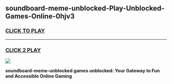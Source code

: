 
## soundboard-meme-unblocked-Play-Unblocked-Games-Online-0hjv3
<h3>
<a href="https://premium76.site?title=soundboard-meme-unblocked&ref=25A">CLICK TO PLAY</a></h3>
<hr>

<h3>
<a href="https://premium76.site?title=soundboard-meme-unblocked&ref=25A">CLICK 2 PLAY</a>
  
</h3>

<a href="https://premium76.site?title=soundboard-meme-unblocked&ref=25A"><img src="https://clearcache.store/games.png"></a>


**soundboard-meme-unblocked games unblocked: Your Gateway to Fun and Accessible Online Gaming**
